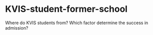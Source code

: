 # KVIS-student-former-school
Where do KVIS students from? Which factor determine the success in admission?
